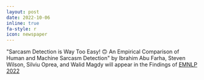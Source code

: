 ```yaml
---
layout: post
date: 2022-10-06
inline: true
fa-style: r
icon: newspaper
---
```

"Sarcasm Detection is Way Too Easy! 🙃 An Empirical Comparison of Human and Machine Sarcasm Detection" by Ibrahim Abu Farha, Steven Wilson, Silviu Oprea, and Walid Magdy will appear in the Findings of <a href="https://2022.emnlp.org/" target="_blank">EMNLP 2022</a>
